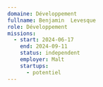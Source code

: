 ```yaml
---
domaine: Développement
fullname: Benjamin  Levesque
role: Développement
missions:
  - start: 2024-06-17
    end: 2024-09-11
    status: independent
    employer: Malt
    startups:
      - potentiel
---
```

